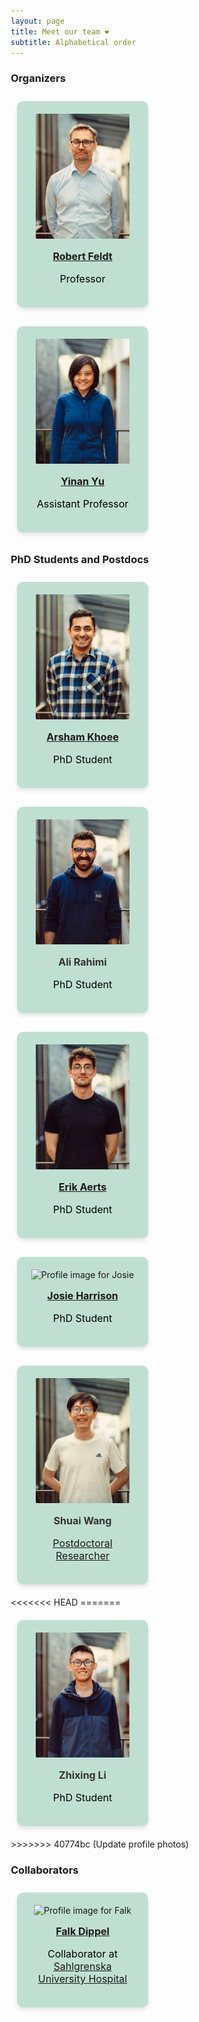 ```yaml
---
layout: page
title: Meet our team ❤
subtitle: Alphabetical order
---
```


<style>
* {
  box-sizing: border-box;
}

.row {
  display: flex;
  flex-wrap: wrap; 
  justify-content: left; 
  gap: 10px; 
  margin: 0 auto; 
  max-width: 100%; 
}

.profile-card {
  background-color: #C0DFD3;
  height: auto; 
  width: 210px; 
  text-align: center;
  padding: 20px;
  margin: 10px; 
  border-radius: 10px;
  box-shadow: 0px 4px 6px rgba(0, 0, 0, 0.1);
}

.profile-image {
  width: 150px;
  height: 200px;
  border-radius: 1%;
  object-fit: cover;
  margin: 0 auto; 
}

.profile-name {
  margin-top: 15px;
  font-size: 16px;
  font-weight: bold;
  color: #333;
}

.profile-description {
  margin-top: 5px;
  font-size: 16px;
  color: #000000;
}
</style>


### Organizers

<div class="row">
<div class="profile-card">
<img class="profile-image" src="/assets/img/profile-robert.jpg" alt="Profile image for Robert">
<h3 class="profile-name"><a href="http://www.robertfeldt.net/">Robert Feldt</a></h3>
<p class="profile-description">Professor</p>
</div>

<div class="profile-card">
<img class="profile-image" src="/assets/img/profile-yinan.jpg" alt="Profile image for Yinan">
<h3 class="profile-name"><a href="/members/yinan">Yinan Yu</a></h3>
<p class="profile-description">Assistant Professor</p>
</div>
</div>


### PhD Students and Postdocs

<div class="row">
    <div class="profile-card">
        <img class="profile-image" src="/assets/img/profile-arsham.jpg" alt="Profile image for Arsham">
        <h3 class="profile-name"><a href="/members/arsham">Arsham Khoee</a></h3>
        <p class="profile-description">PhD Student</p>
    </div>
    <div class="profile-card">
        <img class="profile-image" src="/assets/img/profile-ali.jpg" alt="Profile image for Ali">
        <h3 class="profile-name">Ali Rahimi</h3>
        <p class="profile-description">PhD Student</p>
    </div>
    <div class="profile-card">
        <img class="profile-image" src="/assets/img/profile-erik.jpg" alt="Profile image for Erik">
        <h3 class="profile-name"><a href="/members/erik">Erik Aerts</a></h3>
        <p class="profile-description">PhD Student</p>
    </div>
    <div class="profile-card">
        <img class="profile-image" src="/assets/img/profile-josie.png" alt="Profile image for Josie">
        <h3 class="profile-name"><a href="/members/josie">Josie Harrison</a></h3>
        <p class="profile-description">PhD Student</p>
    </div>
    <div class="profile-card">
        <img class="profile-image" src="/assets/img/profile-shuai.jpg" alt="Profile image for Shuai">
        <h3 class="profile-name">Shuai Wang</h3>
        <p class="profile-description"><a href="https://scholar.google.com/citations?user=w-ecPmgAAAAJ&hl=en">Postdoctoral Researcher</a></p>
    </div>
<<<<<<< HEAD
=======
    <div class="profile-card">
        <img class="profile-image" src="/assets/img/profile-zhixing.jpg" alt="">
        <h3 class="profile-name">Zhixing Li</h3>
        <p class="profile-description">PhD Student</p>
    </div>
>>>>>>> 40774bc (Update profile photos)
</div>


### Collaborators

<div class="row">
<div class="profile-card">
<img class="profile-image" src="/assets/img/profile-falk.jpg" alt="Profile image for Falk">
<h3 class="profile-name"><a href="/members/falk">Falk Dippel</a></h3>
<p class="profile-description">Collaborator at <a href="https://www.sahlgrenska.se/en/">Sahlgrenska University Hospital</a></p>
</div>

</div>

